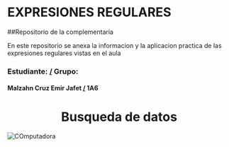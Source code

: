 # EXPRESIONES REGULARES

##Repositorio de la complementaria

En este repositorio se anexa la informacion y la aplicacion practica de las expresiones regulares vistas en el aula

### Estudiante: [/](https://www.youtube.com/watch?v=e4hvOLHwQMI) Grupo:
#### Malzahn Cruz Emir Jafet [/](https://youtu.be/XeVxc8Y-DgY?si=ATQdnEqfaELmH9Wi) 1A6
<h1 align="center"> Busqueda de datos </h1>

![COmputadora](https://github.com/user-attachments/assets/10a337eb-f02a-4479-8617-c76aadf49822)

